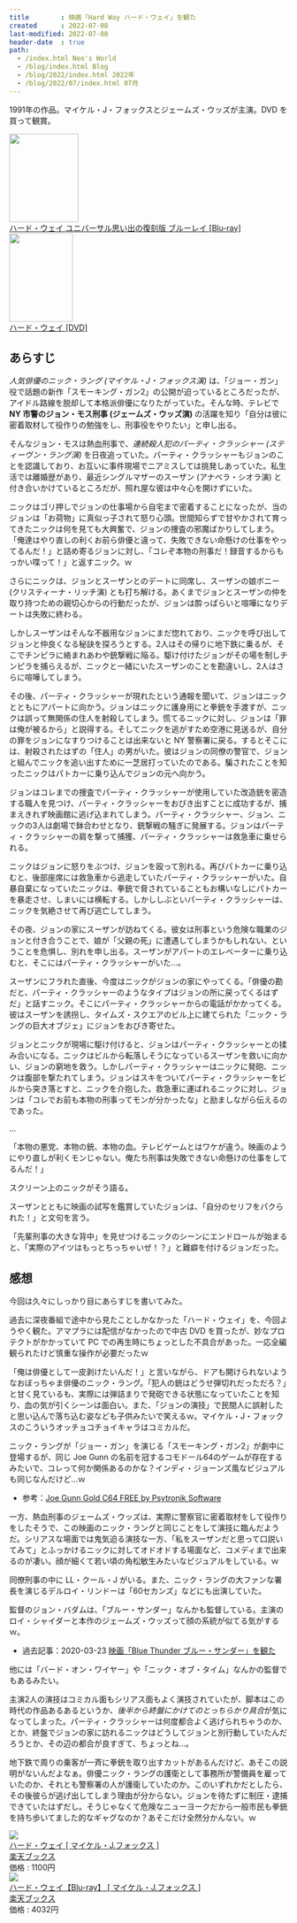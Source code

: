 ```yaml
---
title        : 映画「Hard Way ハード・ウェイ」を観た
created      : 2022-07-08
last-modified: 2022-07-08
header-date  : true
path:
  - /index.html Neo's World
  - /blog/index.html Blog
  - /blog/2022/index.html 2022年
  - /blog/2022/07/index.html 07月
---
```


1991年の作品。マイケル・J・フォックスとジェームズ・ウッズが主演。DVD を買って観賞。

<div class="ad-amazon">
  <div class="ad-amazon-image">
    <a href="https://www.amazon.co.jp/dp/B0142J2J3A?tag=neos21-22&amp;linkCode=osi&amp;th=1&amp;psc=1">
      <img src="https://m.media-amazon.com/images/I/61CgxH0rBkL._SL160_.jpg" width="125" height="160">
    </a>
  </div>
  <div class="ad-amazon-info">
    <div class="ad-amazon-title">
      <a href="https://www.amazon.co.jp/dp/B0142J2J3A?tag=neos21-22&amp;linkCode=osi&amp;th=1&amp;psc=1">ハード・ウェイ ユニバーサル思い出の復刻版 ブルーレイ [Blu-ray]</a>
    </div>
  </div>
</div>

<div class="ad-amazon">
  <div class="ad-amazon-image">
    <a href="https://www.amazon.co.jp/dp/B00FSDELB8?tag=neos21-22&amp;linkCode=osi&amp;th=1&amp;psc=1">
      <img src="https://m.media-amazon.com/images/I/515lnUmcLYL._SL160_.jpg" width="115" height="160">
    </a>
  </div>
  <div class="ad-amazon-info">
    <div class="ad-amazon-title">
      <a href="https://www.amazon.co.jp/dp/B00FSDELB8?tag=neos21-22&amp;linkCode=osi&amp;th=1&amp;psc=1">ハード・ウェイ [DVD]</a>
    </div>
  </div>
</div>

## あらすじ

*人気俳優のニック・ラング (マイケル・J・フォックス演)* は、「ジョー・ガン」役で話題の新作「スモーキング・ガン2」の公開が迫っているところだったが、アイドル路線を脱却して本格派俳優になりたがっていた。そんな時、テレビで **NY 市警のジョン・モス刑事 (ジェームズ・ウッズ演)** の活躍を知り「自分は彼に密着取材して役作りの勉強をし、刑事役をやりたい」と申し出る。

そんなジョン・モスは熱血刑事で、*連続殺人犯のパーティ・クラッシャー (スティーヴン・ラング演)* を日夜追っていた。パーティ・クラッシャーもジョンのことを認識しており、お互いに事件現場でニアミスしては挑発しあっていた。私生活では離婚歴があり、最近シングルマザーのスーザン (アナベラ・シオラ演) と付き合いかけているところだが、照れ屋な彼は中々心を開けずにいた。

ニックはゴリ押しでジョンの仕事場から自宅まで密着することになったが、当のジョンは「お荷物」に真似っ子されて怒り心頭。世間知らずで甘やかされて育ってきたニックは何を見ても大興奮で、ジョンの捜査の邪魔ばかりしてしまう。「俺達はやり直しの利くお前ら俳優と違って、失敗できない命懸けの仕事をやってるんだ！」と詰め寄るジョンに対し、「コレぞ本物の刑事だ！録音するからもっかい喋って！」と返すニック。ｗ

さらにニックは、ジョンとスーザンとのデートに同席し、スーザンの娘ボニー (クリスティーナ・リッチ演) とも打ち解ける。あくまでジョンとスーザンの仲を取り持つための親切心からの行動だったが、ジョンは酔っぱらいと喧嘩になりデートは失敗に終わる。

しかしスーザンはそんな不器用なジョンにまだ惚れており、ニックを呼び出してジョンと仲良くなる秘訣を探ろうとする。2人はその帰りに地下鉄に乗るが、そこでチンピラに絡まれあわや銃撃戦に陥る。駆け付けたジョンがその場を制しチンピラを捕らえるが、ニックと一緒にいたスーザンのことを勘違いし、2人はさらに喧嘩してしまう。

その後、パーティ・クラッシャーが現れたという通報を聞いて、ジョンはニックとともにアパートに向かう。ジョンはニックに護身用にと拳銃を手渡すが、ニックは誤って無関係の住人を射殺してしまう。慌てるニックに対し、ジョンは「罪は俺が被るから」と説得する。そしてニックを逃がすため空港に見送るが、自分の罪をジョンになすりつけることは出来ないと NY 警察署に戻る。するとそこには、射殺されたはずの「住人」の男がいた。彼はジョンの同僚の警官で、ジョンと組んでニックを追い出すために一芝居打っていたのである。騙されたことを知ったニックはパトカーに乗り込んでジョンの元へ向かう。

ジョンはコレまでの捜査でパーティ・クラッシャーが使用していた改造銃を密造する職人を見つけ、パーティ・クラッシャーをおびき出すことに成功するが、捕まえきれず映画館に逃げ込まれてしまう。パーティ・クラッシャー、ジョン、ニックの3人は劇場で鉢合わせとなり、銃撃戦の騒ぎに発展する。ジョンはパーティ・クラッシャーの肩を撃って捕獲、パーティ・クラッシャーは救急車に乗せられる。

ニックはジョンに怒りをぶつけ、ジョンを殴って別れる。再びパトカーに乗り込むと、後部座席には救急車から逃走していたパーティ・クラッシャーがいた。自暴自棄になっていたニックは、拳銃で脅されていることもお構いなしにパトカーを暴走させ、しまいには横転する。しかししぶといパーティ・クラッシャーは、ニックを気絶させて再び逃亡してしまう。

その夜、ジョンの家にスーザンが訪ねてくる。彼女は刑事という危険な職業のジョンと付き合うことで、娘が「父親の死」に遭遇してしまうかもしれない、ということを危惧し、別れを申し出る。スーザンがアパートのエレベーターに乗り込むと、そこにはパーティ・クラッシャーがいた…。

スーザンにフラれた直後、今度はニックがジョンの家にやってくる。「俳優の勘だと、パーティ・クラッシャーのようなタイプはジョンの所に戻ってくるはずだ」と話すニック。そこにパーティ・クラッシャーからの電話がかかってくる。彼はスーザンを誘拐し、タイムズ・スクエアのビル上に建てられた「ニック・ラングの巨大オブジェ」にジョンをおびき寄せた。

ジョンとニックが現場に駆け付けると、ジョンはパーティ・クラッシャーとの揉み合いになる。ニックはビルから転落しそうになっているスーザンを救いに向かい、ジョンの窮地を救う。しかしパーティ・クラッシャーはニックに発砲、ニックは腹部を撃たれてしまう。ジョンはスキをついてパーティ・クラッシャーをビルから突き落とすと、ニックを介抱した。救急車に運ばれるニックに対し、ジョンは「コレでお前も本物の刑事ってモンが分かったな」と励ましながら伝えるのであった。

…

「本物の悪党、本物の銃、本物の血。テレビゲームとはワケが違う。映画のようにやり直しが利くモンじゃない。俺たち刑事は失敗できない命懸けの仕事をしてるんだ！」

スクリーン上のニックがそう語る。

スーザンとともに映画の試写を鑑賞していたジョンは、「自分のセリフをパクられた！」と文句を言う。

「先輩刑事の大きな背中」を見せつけるニックのシーンにエンドロールが始まると、「実際のアイツはもっとちっちゃいぜ！？」と難癖を付けるジョンだった。

## 感想

今回は久々にしっかり目にあらすじを書いてみた。

過去に深夜番組で途中から見たことしかなかった「ハード・ウェイ」を、今回ようやく観た。アマプラには配信がなかったので中古 DVD を買ったが、妙なプロテクトがかかっていて PC での再生時にちょっとした不具合があった。一応全編観られたけど慎重な操作が必要だったｗ

「俺は俳優として一皮剥けたいんだ！」と言いながら、ドアも開けられないようなおぼっちゃま俳優のニック・ラング。「犯人の銃はどうせ弾切れだっただろ？」と甘く見ているも、実際には弾詰まりで発砲できる状態になっていたことを知り、血の気が引くシーンは面白い。また、「ジョンの演技」で民間人に誤射したと思い込んで落ち込む姿なども子供みたいで笑えるｗ。マイケル・J・フォックスのこういうオッチョコチョイキャラはコミカルだ。

ニック・ラングが「ジョー・ガン」を演じる「スモーキング・ガン2」が劇中に登場するが、同じ Joe Gunn の名前を冠するコモドール64のゲームが存在するみたいで、コレって何か関係あるのかな？インディ・ジョーンズ風なビジュアルも同じなんだけど…ｗ

- 参考：[Joe Gunn Gold C64 FREE by Psytronik Software](https://psytronik.itch.io/joe-gunn)

一方、熱血刑事のジェームズ・ウッズは、実際に警察官に密着取材をして役作りをしたそうで、この映画のニック・ラングと同じことをして演技に臨んだようだ。シリアスな場面では鬼気迫る演技な一方、「私をスーザンだと思って口説いてみて」とふっかけるニックに対してオドオドする場面など、コメディまで出来るのが凄い。顔が細くて若い頃の角松敏生みたいなビジュアルをしている。ｗ

同僚刑事の中に LL・クール・J がいる。また、ニック・ラングの大ファンな署長を演じるデルロイ・リンドーは「60セカンズ」などにも出演していた。

監督のジョン・バダムは、「ブルー・サンダー」なんかも監督している。主演のロイ・シャイダーと本作のジェームズ・ウッズって顔の系統が似てる気がするｗ。

- 過去記事：2020-03-23 [映画「Blue Thunder ブルー・サンダー」を観た](/blog/2020/03/23-02.html)

他には「バード・オン・ワイヤー」や「ニック・オブ・タイム」なんかの監督でもあるみたい。

主演2人の演技はコミカル面もシリアス面もよく演技されていたが、脚本はこの時代の作品あるあるというか、*後半から終盤にかけてのとっちらかり具合*が気になってしまった。パーティ・クラッシャーは何度都合よく逃げられちゃうのか、とか、終盤でジョンの家に訪れるニックはどうしてジョンと別行動していたんだろうとか、その辺の都合が良すぎて、ちょっとね…。

地下鉄で周りの乗客が一斉に拳銃を取り出すカットがあるんだけど、あそこの説明がないんだよなぁ。俳優ニック・ラングの護衛として事務所が警備員を雇っていたのか、それとも警察署の人が護衛していたのか。このいずれかだとしたら、その後彼らが逃げ出してしまう理由が分からない。ジョンを待たずに制圧・逮捕できていたはずだし。そうじゃなくて危険なニューヨークだから一般市民も拳銃を持ち歩いてました的なギャグなのか？あそこだけ全然分かんない。ｗ

<div class="ad-rakuten">
  <div class="ad-rakuten-image">
    <a href="https://hb.afl.rakuten.co.jp/hgc/g00q0722.waxyc9ff.g00q0722.waxyd017/?pc=https%3A%2F%2Fitem.rakuten.co.jp%2Fbook%2F12517785%2F&amp;m=http%3A%2F%2Fm.rakuten.co.jp%2Fbook%2Fi%2F16665396%2F">
      <img src="https://thumbnail.image.rakuten.co.jp/@0_mall/book/cabinet/8893/4988102198893.jpg?_ex=128x128">
    </a>
  </div>
  <div class="ad-rakuten-info">
    <div class="ad-rakuten-title">
      <a href="https://hb.afl.rakuten.co.jp/hgc/g00q0722.waxyc9ff.g00q0722.waxyd017/?pc=https%3A%2F%2Fitem.rakuten.co.jp%2Fbook%2F12517785%2F&amp;m=http%3A%2F%2Fm.rakuten.co.jp%2Fbook%2Fi%2F16665396%2F">ハード・ウェイ [ マイケル・J.フォックス ]</a>
    </div>
    <div class="ad-rakuten-shop">
      <a href="https://hb.afl.rakuten.co.jp/hgc/g00q0722.waxyc9ff.g00q0722.waxyd017/?pc=https%3A%2F%2Fwww.rakuten.co.jp%2Fbook%2F&amp;m=http%3A%2F%2Fm.rakuten.co.jp%2Fbook%2F">楽天ブックス</a>
    </div>
    <div class="ad-rakuten-price">価格 : 1100円</div>
  </div>
</div>

<div class="ad-rakuten">
  <div class="ad-rakuten-image">
    <a href="https://hb.afl.rakuten.co.jp/hgc/g00q0722.waxyc9ff.g00q0722.waxyd017/?pc=https%3A%2F%2Fitem.rakuten.co.jp%2Fbook%2F13363468%2F&amp;m=http%3A%2F%2Fm.rakuten.co.jp%2Fbook%2Fi%2F17571180%2F">
      <img src="https://thumbnail.image.rakuten.co.jp/@0_mall/book/cabinet/3392/4988102343392.jpg?_ex=128x128">
    </a>
  </div>
  <div class="ad-rakuten-info">
    <div class="ad-rakuten-title">
      <a href="https://hb.afl.rakuten.co.jp/hgc/g00q0722.waxyc9ff.g00q0722.waxyd017/?pc=https%3A%2F%2Fitem.rakuten.co.jp%2Fbook%2F13363468%2F&amp;m=http%3A%2F%2Fm.rakuten.co.jp%2Fbook%2Fi%2F17571180%2F">ハード・ウェイ【Blu-ray】 [ マイケル・J.フォックス ]</a>
    </div>
    <div class="ad-rakuten-shop">
      <a href="https://hb.afl.rakuten.co.jp/hgc/g00q0722.waxyc9ff.g00q0722.waxyd017/?pc=https%3A%2F%2Fwww.rakuten.co.jp%2Fbook%2F&amp;m=http%3A%2F%2Fm.rakuten.co.jp%2Fbook%2F">楽天ブックス</a>
    </div>
    <div class="ad-rakuten-price">価格 : 4032円</div>
  </div>
</div>
